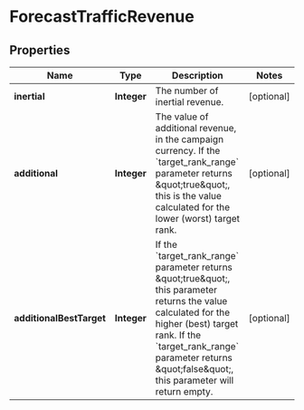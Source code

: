 # ForecastTrafficRevenue

## Properties
Name | Type | Description | Notes
------------ | ------------- | ------------- | -------------
**inertial** | **Integer** | The number of inertial revenue. |  [optional]
**additional** | **Integer** | The value of additional revenue, in the campaign currency.  If the &#x60;target_rank_range&#x60; parameter returns \&quot;true\&quot;, this is the value calculated for the lower (worst) target rank. |  [optional]
**additionalBestTarget** | **Integer** | If the &#x60;target_rank_range&#x60; parameter returns \&quot;true\&quot;, this parameter returns the value calculated for the higher (best) target rank.  If the &#x60;target_rank_range&#x60; parameter returns \&quot;false\&quot;, this parameter will return empty.  |  [optional]
